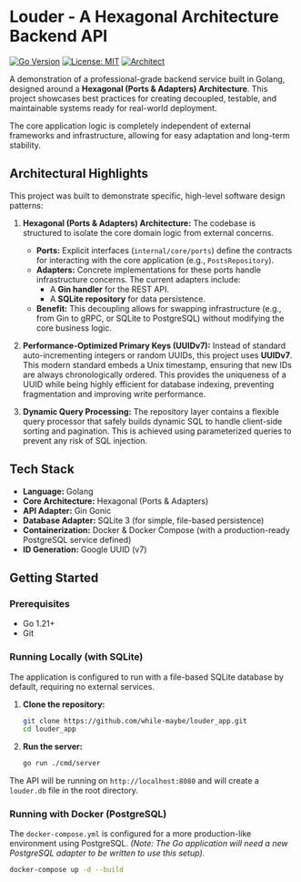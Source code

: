 # Louder - A Hexagonal Architecture Backend API

[![Go Version](https://img.shields.io/badge/Go-1.21-00ADD8.svg?style=flat-square)](https://go.dev/)
[![License: MIT](https://img.shields.io/badge/License-MIT-yellow.svg?style=flat-square)](https://opensource.org/licenses/MIT)
[![Architect](https://img.shields.io/badge/Architecture-Hexagonal-8B008B.svg?style=flat-square)]()

A demonstration of a professional-grade backend service built in Golang, designed around a **Hexagonal (Ports & Adapters) Architecture**. This project showcases best practices for creating decoupled, testable, and maintainable systems ready for real-world deployment.

The core application logic is completely independent of external frameworks and infrastructure, allowing for easy adaptation and long-term stability.

## Architectural Highlights

This project was built to demonstrate specific, high-level software design patterns:

1.  **Hexagonal (Ports & Adapters) Architecture:** The codebase is structured to isolate the core domain logic from external concerns.
    *   **Ports:** Explicit interfaces (`internal/core/ports`) define the contracts for interacting with the core application (e.g., `PostsRepository`).
    *   **Adapters:** Concrete implementations for these ports handle infrastructure concerns. The current adapters include:
        *   A **Gin handler** for the REST API.
        *   A **SQLite repository** for data persistence.
    *   **Benefit:** This decoupling allows for swapping infrastructure (e.g., from Gin to gRPC, or SQLite to PostgreSQL) without modifying the core business logic.

2.  **Performance-Optimized Primary Keys (UUIDv7):** Instead of standard auto-incrementing integers or random UUIDs, this project uses **UUIDv7**. This modern standard embeds a Unix timestamp, ensuring that new IDs are always chronologically ordered. This provides the uniqueness of a UUID while being highly efficient for database indexing, preventing fragmentation and improving write performance.

3.  **Dynamic Query Processing:** The repository layer contains a flexible query processor that safely builds dynamic SQL to handle client-side sorting and pagination. This is achieved using parameterized queries to prevent any risk of SQL injection.

## Tech Stack

*   **Language:** Golang
*   **Core Architecture:** Hexagonal (Ports & Adapters)
*   **API Adapter:** Gin Gonic
*   **Database Adapter:** SQLite 3 (for simple, file-based persistence)
*   **Containerization:** Docker & Docker Compose (with a production-ready PostgreSQL service defined)
*   **ID Generation:** Google UUID (v7)

## Getting Started

### Prerequisites

*   Go 1.21+
*   Git

### Running Locally (with SQLite)

The application is configured to run with a file-based SQLite database by default, requiring no external services.

1.  **Clone the repository:**
    ```bash
    git clone https://github.com/while-maybe/louder_app.git
    cd louder_app
    ```

2.  **Run the server:**
    ```bash
    go run ./cmd/server
    ```

The API will be running on `http://localhost:8080` and will create a `louder.db` file in the root directory.

### Running with Docker (PostgreSQL)

The `docker-compose.yml` is configured for a more production-like environment using PostgreSQL. *(Note: The Go application will need a new PostgreSQL adapter to be written to use this setup).*

```bash
docker-compose up -d --build
